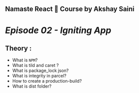 ## Namaste React 🚀 Course by Akshay Saini

# _Episode 02 - Igniting App_

## Theory :

- What is `NPM`?
- What is tild and caret ?
- What is package_lock json?
- What is integrity in parcel?
- How to create a production-build?
- What is dist folder?
